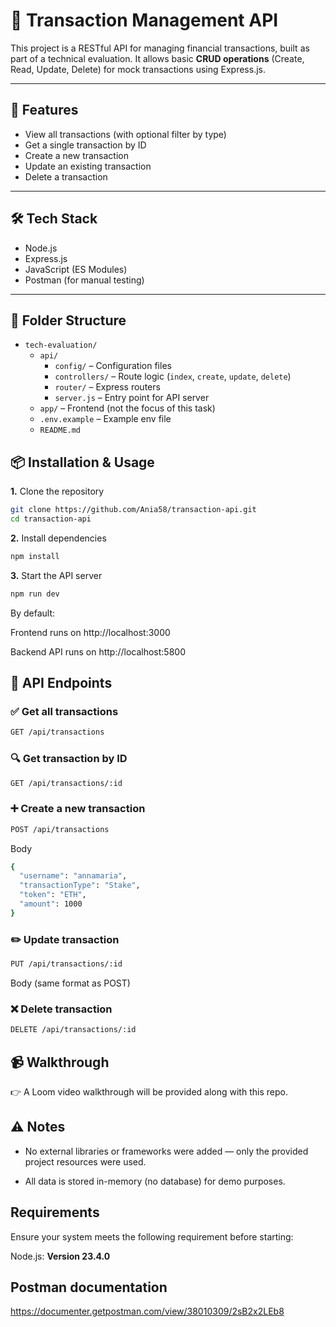 # 💸 Transaction Management API

This project is a RESTful API for managing financial transactions, built as part of a technical evaluation. It allows basic **CRUD operations** (Create, Read, Update, Delete) for mock transactions using Express.js.

---

## 🚀 Features

- View all transactions (with optional filter by type)
- Get a single transaction by ID
- Create a new transaction
- Update an existing transaction
- Delete a transaction

---

## 🛠 Tech Stack

- Node.js
- Express.js
- JavaScript (ES Modules)
- Postman (for manual testing)

---

## 📂 Folder Structure

- `tech-evaluation/`
  - `api/`
    - `config/` – Configuration files
    - `controllers/` – Route logic (`index`, `create`, `update`, `delete`)
    - `router/` – Express routers
    - `server.js` – Entry point for API server
  - `app/` – Frontend (not the focus of this task)
  - `.env.example` – Example env file
  - `README.md`

## 📦 Installation & Usage
**1.** Clone the repository

```bash
git clone https://github.com/Ania58/transaction-api.git
cd transaction-api
```
**2.** Install dependencies

```bash
npm install
```
**3.** Start the API server

```bash
npm run dev
```
By default:

Frontend runs on http://localhost:3000

Backend API runs on http://localhost:5800

## 📮 API Endpoints

### ✅ Get all transactions

```bash
GET /api/transactions
```
### 🔍 Get transaction by ID

```bash
GET /api/transactions/:id
```

### ➕ Create a new transaction

```bash
POST /api/transactions
```
Body

```bash
{
  "username": "annamaria",
  "transactionType": "Stake",
  "token": "ETH",
  "amount": 1000
}
```
### ✏️ Update transaction

```bash
PUT /api/transactions/:id
```
Body (same format as POST)

### ❌ Delete transaction

```bash
DELETE /api/transactions/:id
```

## 📹 Walkthrough
👉 A Loom video walkthrough will be provided along with this repo.

## ⚠️ Notes
* No external libraries or frameworks were added — only the provided project resources were used.

* All data is stored in-memory (no database) for demo purposes.

## Requirements
Ensure your system meets the following requirement before starting:

Node.js: **Version 23.4.0**


## Postman documentation
https://documenter.getpostman.com/view/38010309/2sB2x2LEb8